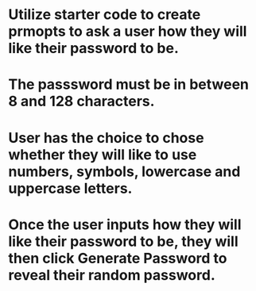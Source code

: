 # Utilize starter code to create prmopts to ask a user how they will like their password to be.

# The passsword must be in between 8 and 128 characters.

# User has the choice to chose whether they will like to use numbers, symbols, lowercase and uppercase letters.

# Once the user inputs how they will like their password to be, they will then click Generate Password to reveal their random password.
